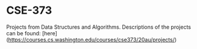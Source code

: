 # CSE-373
Projects from Data Structures and Algorithms.
Descriptions of the projects can be found: [here] (https://courses.cs.washington.edu/courses/cse373/20au/projects/)
